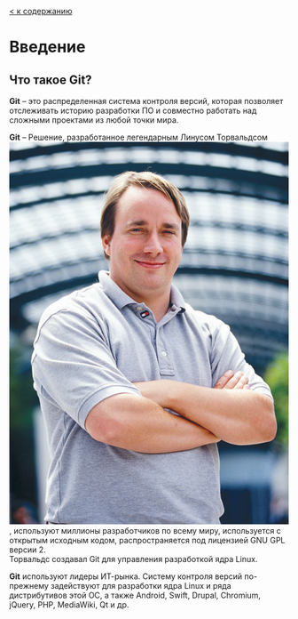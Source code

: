 [< к содержанию](./README.md)
# Введение

## Что такое Git?

**Git** – это распределенная система контроля версий, которая позволяет отслеживать историю разработки ПО и совместно работать над сложными проектами из любой точки мира. 

**Git** – Решение, разработанное легендарным Линусом Торвальдсом [![](./img/Linus_Torvalds.jpeg "Unknown photographer")](https://commons.wikimedia.org/w/index.php?curid=17991), используют миллионы разработчиков по всему миру, используется с открытым исходным кодом, распространяется под лицензией GNU GPL версии 2.  
Торвальдс создавал Git для управления разработкой ядра Linux. 

**Git** используют лидеры ИТ-рынка. Систему контроля версий по-прежнему задействуют для разработки ядра Linux и ряда дистрибутивов этой ОС, а также Android, Swift, Drupal, Chromium, jQuery, PHP, MediaWiki, Qt и др.